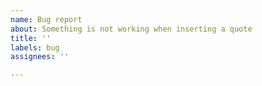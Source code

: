 ```yaml
---
name: Bug report
about: Something is not working when inserting a quote
title: ''
labels: bug
assignees: ''

---
```



